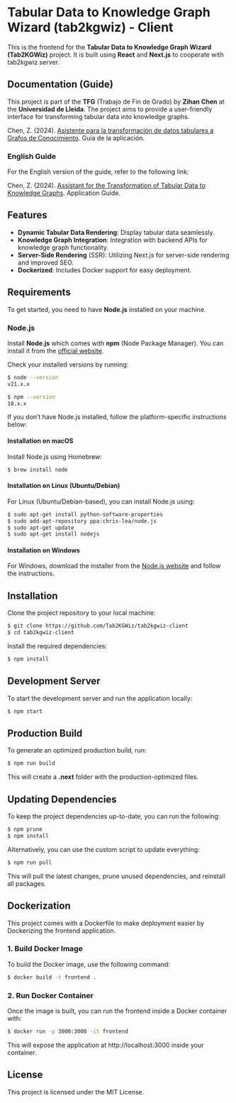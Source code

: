 # Tabular Data to Knowledge Graph Wizard (tab2kgwiz) - Client

This is the frontend for the **Tabular Data to Knowledge Graph Wizard (Tab2KGWiz)** project. It is built using **React** and **Next.js** to cooperate with tab2kgwiz server.

## Documentation (Guide)

This project is part of the **TFG** (Trabajo de Fin de Grado) by **Zihan Chen** at the **Universidad de Lleida**. The project aims to provide a user-friendly interface for transforming tabular data into knowledge graphs.

Chen, Z. (2024). [Asistente para la transformación de datos tabulares a Grafos de Conocimiento](https://repositori.udl.cat/items/20ea8d13-c336-46d2-af4b-cb3379931bcf). Guía de la aplicación.

### English Guide

For the English version of the guide, refer to the following link:

Chen, Z. (2024). [Assistant for the Transformation of
Tabular Data to Knowledge Graphs](https://github.com/Tab2KGWiz/tab2kgwiz-client/blob/main/docs/guide.pdf). Application Guide.

## Features

- **Dynamic Tabular Data Rendering**: Display tabular data seamlessly.
- **Knowledge Graph Integration**: Integration with backend APIs for knowledge graph functionality.
- **Server-Side Rendering** (SSR): Utilizing Next.js for server-side rendering and improved SEO.
- **Dockerized**: Includes Docker support for easy deployment.

## Requirements

To get started, you need to have **Node.js** installed on your machine.

### Node.js

Install **Node.js** which comes with **npm** (Node Package Manager). You can install it from the [official website](https://nodejs.org/).

Check your installed versions by running:

```bash
$ node --version
v21.x.x

$ npm --version
10.x.x
```

If you don’t have Node.js installed, follow the platform-specific instructions below:

#### Installation on macOS

Install Node.js using Homebrew:

```bash
$ brew install node
```

#### Installation on Linux (Ubuntu/Debian)

For Linux (Ubuntu/Debian-based), you can install Node.js using:

```bash
$ sudo apt-get install python-software-properties
$ sudo add-apt-repository ppa:chris-lea/node.js
$ sudo apt-get update
$ sudo apt-get install nodejs
```

#### Installation on Windows

For Windows, download the installer from the [Node.js website](http://nodejs.org/) and follow the instructions.

## Installation

Clone the project repository to your local machine:

```bash
$ git clone https://github.com/Tab2KGWiz/tab2kgwiz-client
$ cd tab2kgwiz-client
```

Install the required dependencies:

```bash
$ npm install
```

## Development Server

To start the development server and run the application locally:

```bash
$ npm start
```

## Production Build

To generate an optimized production build, run:

```bash
$ npm run build
```

This will create a **.next** folder with the production-optimized files.

## Updating Dependencies

To keep the project dependencies up-to-date, you can run the following:

```bash
$ npm prune
$ npm install
```

Alternatively, you can use the custom script to update everything:

```bash
$ npm run pull
```

This will pull the latest changes, prune unused dependencies, and reinstall all packages.

## Dockerization

This project comes with a Dockerfile to make deployment easier by Dockerizing the frontend application.

### 1. Build Docker Image

To build the Docker image, use the following command:

```bash
$ docker build -t frontend .
```

### 2. Run Docker Container

Once the image is built, you can run the frontend inside a Docker container with:

```bash
$ docker run -p 3000:3000 -it frontend
```

This will expose the application at http://localhost:3000 inside your container.

## License

This project is licensed under the MIT License.
